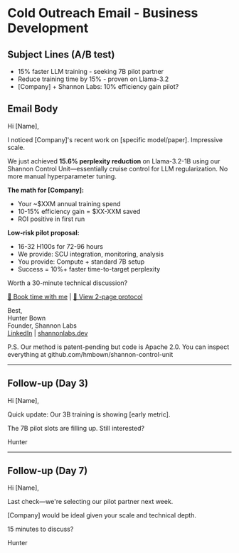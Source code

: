 # Cold Outreach Email - Business Development

## Subject Lines (A/B test)
- 15% faster LLM training - seeking 7B pilot partner
- Reduce training time by 15% - proven on Llama-3.2
- [Company] + Shannon Labs: 10% efficiency gain pilot?

## Email Body

Hi [Name],

I noticed [Company]'s recent work on [specific model/paper]. Impressive scale.

We just achieved **15.6% perplexity reduction** on Llama-3.2-1B using our Shannon Control Unit—essentially cruise control for LLM regularization. No more manual hyperparameter tuning.

**The math for [Company]:**
- Your ~$XXM annual training spend
- 10-15% efficiency gain = $XX-XXM saved
- ROI positive in first run

**Low-risk pilot proposal:**
- 16-32 H100s for 72-96 hours
- We provide: SCU integration, monitoring, analysis
- You provide: Compute + standard 7B setup
- Success = 10%+ faster time-to-target perplexity

Worth a 30-minute technical discussion?

[📅 Book time with me](https://calendly.com/hunter-shannonlabs/30min) | [📄 View 2-page protocol](link)

Best,  
Hunter Bown  
Founder, Shannon Labs  
[LinkedIn](https://www.linkedin.com/in/hunterbown) | [shannonlabs.dev](https://shannonlabs.dev)

P.S. Our method is patent-pending but code is Apache 2.0. You can inspect everything at github.com/hmbown/shannon-control-unit

---

## Follow-up (Day 3)

Hi [Name],

Quick update: Our 3B training is showing [early metric].

The 7B pilot slots are filling up. Still interested?

Hunter

---

## Follow-up (Day 7)

Hi [Name],

Last check—we're selecting our pilot partner next week.

[Company] would be ideal given your scale and technical depth.

15 minutes to discuss?

Hunter
